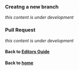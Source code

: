 ### Creatng a new branch

_this content is under development_

### Pull Request

_this content is under development_

#### Back to [Editors Guide](https://data2health.github.io/contributor-role-ontology/pages/editors.html)
#### Back to [home](https://data2health.github.io/contributor-role-ontology/)
